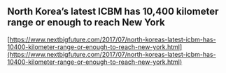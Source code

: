 ## North Korea’s latest ICBM has 10,400 kilometer range or enough to reach New York
  
  [https://www.nextbigfuture.com/2017/07/north-koreas-latest-icbm-has-10400-kilometer-range-or-enough-to-reach-new-york.html](https://www.nextbigfuture.com/2017/07/north-koreas-latest-icbm-has-10400-kilometer-range-or-enough-to-reach-new-york.html)